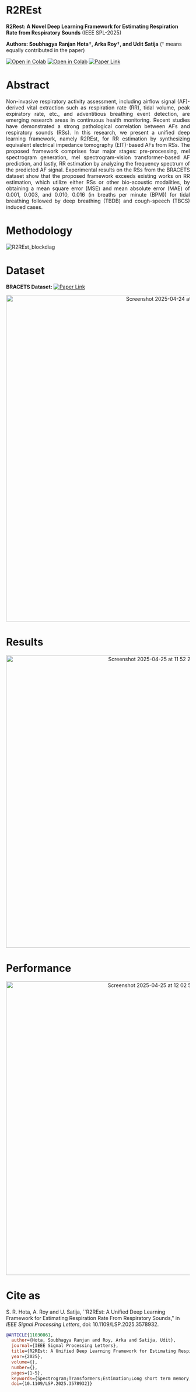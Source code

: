 # R2REst

**R2Rest: A Novel Deep Learning Framework for Estimating Respiration Rate from Respiratory Sounds** (IEEE SPL-2025)

**Authors: Soubhagya Ranjan Hota&dagger;, Arka Roy&dagger;, and Udit Satija** (&dagger; means equally contributed in the paper)

[![Open in Colab](https://colab.research.google.com/assets/colab-badge.svg)](https://colab.research.google.com/github/rsarka34/R2REst/blob/main/model/TBDB/R2REst_TBDB_Git.ipynb)
[![Open in Colab](https://colab.research.google.com/assets/colab-badge.svg)](https://colab.research.google.com/github/rsarka34/R2REst/blob/main/model/TBCS/R2REst_TBCS_Git.ipynb)
[![Paper Link](https://img.shields.io/badge/Preprint-TechRixv-red)](https://www.techrxiv.org/doi/full/10.36227/techrxiv.174318053.37913618) 


# Abstract
<p align="justify">
Non-invasive respiratory activity assessment, including airflow signal (AF)-derived vital extraction such as respiration rate (RR), tidal volume, peak expiratory rate, etc., and adventitious breathing event detection, are emerging research areas in continuous health monitoring. Recent studies have demonstrated a strong pathological correlation between AFs and respiratory sounds (RSs). In this research, we present a unified deep learning framework, namely R2REst, for RR estimation by synthesizing equivalent electrical impedance tomography (EIT)-based AFs from RSs. The proposed framework comprises four major stages: pre-processing, mel spectrogram generation, mel spectrogram-vision transformer-based AF prediction, and lastly, RR estimation by analyzing the frequency spectrum of the predicted AF signal. Experimental results on the RSs from the BRACETS dataset show that the proposed framework exceeds existing works on RR estimation, which utilize either RSs or other bio-acoustic modalities, by obtaining a mean square error (MSE) and mean absolute error (MAE) of 0.001, 0.003, and 0.010, 0.016 (in breaths per minute (BPM)) for tidal breathing followed by deep breathing (TBDB) and cough-speech (TBCS) induced cases. 
</p>

# Methodology
![R2REst_blockdiag](https://github.com/user-attachments/assets/6e2d9ea2-6586-4e20-bf4a-43f3e14a5f4b)

# Dataset
**BRACETS Dataset:**  [![Paper Link](https://img.shields.io/badge/BRACETS%20Data-Mendeley%20Data-red)](https://data.mendeley.com/datasets/f43c7snks5/1)  
<p align="center">
  <img width="893" alt="Screenshot 2025-04-24 at 6 16 41 PM" src="https://github.com/user-attachments/assets/cdcd6982-0113-44bf-b7de-472f42ace1a5" />
</p>

# Results
<p align="center">
<img width="800" alt="Screenshot 2025-04-25 at 11 52 21 AM" src="https://github.com/user-attachments/assets/2d319fc6-04fd-4d50-a4b8-3da424a73d65" />
</p>

# Performance

<p align="center">
<img width="803" alt="Screenshot 2025-04-25 at 12 02 59 PM" src="https://github.com/user-attachments/assets/18975e46-6b13-4645-90ca-46c3ef3885c9" />
</p>

# Cite as
S. R. Hota, A. Roy and U. Satija, ``R2REst: A Unified Deep Learning Framework for Estimating Respiration Rate From Respiratory Sounds," in *IEEE Signal Processing Letters*, doi: 10.1109/LSP.2025.3578932.

```bibtex
@ARTICLE{11030861,
  author={Hota, Soubhagya Ranjan and Roy, Arka and Satija, Udit},
  journal={IEEE Signal Processing Letters}, 
  title={R2REst: A Unified Deep Learning Framework for Estimating Respiration Rate From Respiratory Sounds}, 
  year={2025},
  volume={},
  number={},
  pages={1-5},
  keywords={Spectrogram;Transformers;Estimation;Long short term memory;Electrical impedance tomography;Computer architecture;Monitoring;Recording;Mean square error methods;Deep learning;Respiratory sounds;respiration rate;mel spectrogram;vision transformer;estimation},
  doi={10.1109/LSP.2025.3578932}}
